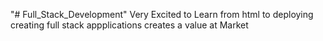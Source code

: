 "# Full_Stack_Development" 
Very Excited to Learn from html to deploying
creating full stack appplications creates a value at Market
